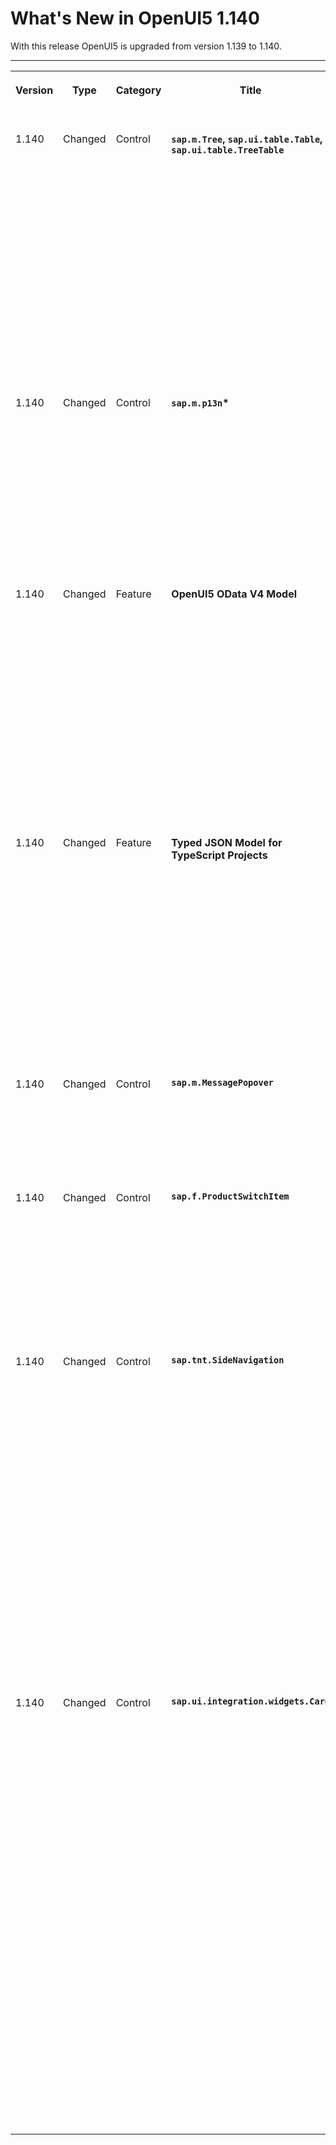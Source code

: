 <!-- loio26a106cc313d48e6b52b78c7c331f818 -->

# What's New in OpenUI5 1.140

With this release OpenUI5 is upgraded from version 1.139 to 1.140.

****


<table>
<tr>
<th valign="top">

Version

</th>
<th valign="top">

Type

</th>
<th valign="top">

Category

</th>
<th valign="top">

Title

</th>
<th valign="top">

Description

</th>
<th valign="top">

Action

</th>
<th valign="top">

Available as of

</th>
</tr>
<tr>
<td valign="top">

1.140 

</td>
<td valign="top">

Changed 

</td>
<td valign="top">

Control 

</td>
<td valign="top">

**`sap.m.Tree`, `sap.ui.table.Table`, `sap.ui.table.TreeTable`** 

</td>
<td valign="top">

**`sap.ui.table.Table`, `sap.ui.table.TreeTable`**

To provide basic support of the OpenUI5 OData V4 model, we have made the `ODataV4SingleSelection` and `ODataV4MultiSelection` plugins available for tables in `sap.ui.table` to support the selection features of `sap.ui.model.odata.v4.ODataListBinding`. Also, we have made the `ODataV4Aggregation` and `ODataV4Hierarchy` plugins available to support the hierarchical data and data aggregation features of `sap.ui.model.odata.v4.ODataListBinding`. For more information, see the [API Reference](https://ui5.sap.com/#/api/sap.ui.table) for the V4 plugins.

<sub>Changed•Control•Info Only•1.140</sub>

</td>
<td valign="top">

Info Only 

</td>
<td valign="top">

2025-09-04

</td>
</tr>
<tr>
<td valign="top">

1.140 

</td>
<td valign="top">

Changed 

</td>
<td valign="top">

Control 

</td>
<td valign="top">

**`sap.m.p13n`\*** 

</td>
<td valign="top">

**`sap.m.p13n`\***

We have adapted the validation for *Filter* in the *View Settings* dialog \(`sap.m.p13n`\): Application developers can now provide a warning if users enter, for example, an amount without specifying a currency in an `sap.ui.mdc.Chart` \(experimental\) or `sap.ui.mdc.Table` or in the *Adapt Filters* dialog. For more information, see the [API Reference](https://ui5.sap.com/#/api/sap.ui.mdc.FilterDelegateObject) for tables and charts and the [API Reference](https://ui5.sap.com/#/api/module:sap/ui/mdc/FilterBarDelegate%23methods/sap/ui/mdc/FilterBarDelegate.determineValidationState) for the filter bar.

<sub>Changed•Control•Info Only•1.140</sub>

</td>
<td valign="top">

Info Only 

</td>
<td valign="top">

2025-09-04

</td>
</tr>
<tr>
<td valign="top">

1.140 

</td>
<td valign="top">

Changed 

</td>
<td valign="top">

Feature 

</td>
<td valign="top">

**OpenUI5 OData V4 Model** 

</td>
<td valign="top">

**OpenUI5 OData V4 Model**

The new version of the OpenUI5 OData V4 model introduces the following features:

-   You can now bind the count of a collection-valued navigation property without binding the entire collection. For more information, see [Binding A Navigation Property's Count](../04_Essentials/binding-collection-inline-count-77d2310.md#loio77d2310b637b490495d78b393ed6aa64__section_BNPC).

-   Within a `$batch` request, a `GET` request caused by refreshing a list binding's row context is now merged with additional property `GET` requests for the same entity.


<sub>Changed•Feature•Info Only•1.140</sub>

</td>
<td valign="top">

Info Only 

</td>
<td valign="top">

2025-09-04

</td>
</tr>
<tr>
<td valign="top">

1.140 

</td>
<td valign="top">

Changed 

</td>
<td valign="top">

Feature 

</td>
<td valign="top">

**Typed JSON Model for TypeScript Projects** 

</td>
<td valign="top">

**Typed JSON Model for TypeScript Projects**

We have introduced `sap.ui.model.json.TypedJSONModel` and `sap.ui.model.json.TypedJSONContext` as strongly-typed wrappers around `sap.ui.model.json.JSONModel` and `sap.ui.model.Context`. These wrappers don't affect runtime behavior. They enable autocompletion features in IDEs and support static type checking during development. Note that these wrappers aren't available in JavaScript projects. For more information, see [Using the Typed JSON Model](../04_Essentials/json-model-96804e3.md#loiob8cd1692485d4108af607af347982dd9).

<sub>Changed•Feature•Info Only•1.140</sub>

</td>
<td valign="top">

Info Only 

</td>
<td valign="top">

2025-09-04

</td>
</tr>
<tr>
<td valign="top">

1.140 

</td>
<td valign="top">

Changed 

</td>
<td valign="top">

Control 

</td>
<td valign="top">

**`sap.m.MessagePopover`** 

</td>
<td valign="top">

**`sap.m.MessagePopover`**

The `MessagePopover` control now includes a title in its header, ensuring compliance with accessibility guidelines and offering clearer context for the content presented.

<sub>Changed•Control•Info Only•1.140</sub>

</td>
<td valign="top">

Info Only 

</td>
<td valign="top">

2025-09-04

</td>
</tr>
<tr>
<td valign="top">

1.140 

</td>
<td valign="top">

Changed 

</td>
<td valign="top">

Control 

</td>
<td valign="top">

**`sap.f.ProductSwitchItem`** 

</td>
<td valign="top">

**`sap.f.ProductSwitchItem`**

The `ProductSwitchItem` control now supports custom images through the new `imageSrc` property, enabling developers to display distinct, branded icons. This feature improves visual appeal while ensuring consistent alignment and sizing. For more information, see the [API Reference](https://ui5.sap.com/#/api/sap.f.ProductSwitchItem%23overview).

<sub>Changed•Control•Info Only•1.140</sub>

</td>
<td valign="top">

Info Only 

</td>
<td valign="top">

2025-09-04

</td>
</tr>
<tr>
<td valign="top">

1.140 

</td>
<td valign="top">

Changed 

</td>
<td valign="top">

Control 

</td>
<td valign="top">

**`sap.tnt.SideNavigation`** 

</td>
<td valign="top">

**`sap.tnt.SideNavigation`**

We have introduced updates to align with the latest design and accessibility specification. Key changes include:

-   The [Space\] and [Enter\] keys now exhibit equivalent behavior for both single-click and dual-click items and consistently trigger navigation actions. When navigation items are in a collapsed state, these keys now open a popover for items with sub-items.

-   ARIA labels have been added for submenus.

-   Parent items are replicated within submenus to maintain context for selectable items with child elements.

-   An `aria-description` attribute has been added for dual-click parent menu items.


<sub>Changed•Control•Info Only•1.140</sub>

</td>
<td valign="top">

Info Only 

</td>
<td valign="top">

2025-09-04

</td>
</tr>
<tr>
<td valign="top">

1.140 

</td>
<td valign="top">

Changed 

</td>
<td valign="top">

Control 

</td>
<td valign="top">

**`sap.ui.integration.widgets.Card`** 

</td>
<td valign="top">

**`sap.ui.integration.widgets.Card`**

-   We have added a new property `useMainDestinations` that allows child cards to access and use destinations specified in main cards. Destination management is now streamlined by centralizing configuration within the main card, resulting in a cleaner and more efficient setup for complex card hierarchies. This enhancement is especially useful for hosting environments that need to process main card manifests to manage destinations. For more information, see the [Sample](https://ui5.sap.com/test-resources/sap/ui/integration/demokit/cardExplorer/webapp/index.html#/explore/destinations/childCardUsingDestinations) and the [Documentation](https://ui5.sap.com/test-resources/sap/ui/integration/demokit/cardExplorer/webapp/index.html#/learn/configuration/destinations) in the Card Explorer.

-   We have updated Integration Cards to align with the latest design guidelines concerning header layout. Rendering order is updated to prioritize actions, followed by status text and date timestamp. When both the `status` and `dataTimestamp` are displayed, they will now appear below the *Actions* button in the header, if custom actions are attached to the card. If no custom actions are present, the `status` or `dataTimestamp` will remain in the top-right corner position. For more information, see the [Sample](https://ui5.sap.com/test-resources/sap/ui/integration/demokit/cardExplorer/webapp/index.html#/explore/list/myCampaigns) and the [Documentation](https://ui5.sap.com/test-resources/sap/ui/integration/demokit/cardExplorer/webapp/index.html#/learn/headers/default) in the Card Explorer.


<sub>Changed•Control•Info Only•1.140</sub>

</td>
<td valign="top">

Info Only 

</td>
<td valign="top">

2025-09-04

</td>
</tr>
</table>

